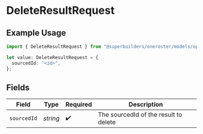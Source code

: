 # DeleteResultRequest

## Example Usage

```typescript
import { DeleteResultRequest } from "@superbuilders/oneroster/models/operations";

let value: DeleteResultRequest = {
  sourcedId: "<id>",
};
```

## Fields

| Field                                 | Type                                  | Required                              | Description                           |
| ------------------------------------- | ------------------------------------- | ------------------------------------- | ------------------------------------- |
| `sourcedId`                           | *string*                              | :heavy_check_mark:                    | The sourcedId of the result to delete |